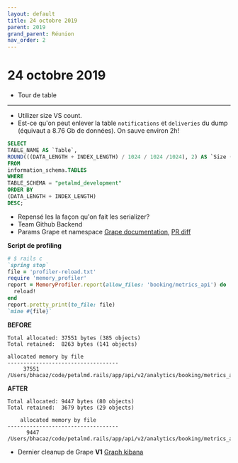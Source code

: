 ```yaml
---
layout: default
title: 24 octobre 2019
parent: 2019
grand_parent: Réunion
nav_order: 2
---
```


# 24 octobre 2019

- Tour de table

 ---
- Utilizer size VS count.
- Est-ce qu'on peut enlever la table `notifications` et `deliveries` du dump (équivaut a 8.76 Gb de données). On sauve environ 2h!
```sql
SELECT
TABLE_NAME AS `Table`,
ROUND(((DATA_LENGTH + INDEX_LENGTH) / 1024 / 1024 /1024), 2) AS `Size (GB)`
FROM
information_schema.TABLES
WHERE
TABLE_SCHEMA = "petalmd_development"
ORDER BY
(DATA_LENGTH + INDEX_LENGTH)
DESC;
```

- Repensé les la façon qu'on fait les serializer?
- Team Github Backend
- Params Grape et namespace [Grape documentation](https://github.com/ruby-grape/grape#include-parent-namespaces), [PR diff](https://github.com/petalmd/petalmd.rails/pull/4902/files#diff-f2de8f1752b6f2df73b0c4e755bd69c0R4)

**Script de profiling**
```ruby
# $ rails c
`spring stop`
file = 'profiler-reload.txt'
require 'memory_profiler'
report = MemoryProfiler.report(allow_files: 'booking/metrics_api') do
  reload!
end
report.pretty_print(to_file: file)
`mine #{file}`
```

**BEFORE**
```
Total allocated: 37551 bytes (385 objects)
Total retained:  8263 bytes (141 objects)

allocated memory by file
-----------------------------------
     37551  /Users/bhacaz/code/petalmd.rails/app/api/v2/analytics/booking/metrics_api.rb
```
	
**AFTER**
```
Total allocated: 9447 bytes (80 objects)
Total retained:  3679 bytes (29 objects)

	allocated memory by file
-----------------------------------
      9447  /Users/bhacaz/code/petalmd.rails/app/api/v2/analytics/booking/metrics_api.rb
```
* Dernier cleanup de Grape **V1** [Graph kibana](https://bit.ly/2JiVdaq)


<!--stackedit_data:
eyJoaXN0b3J5IjpbMzY0NDYzNDkwLDE4Nzc0MzE5NzUsMTUxNz
I4NDc4MSw0OTIzNDUzNTMsOTAxNDI3MzAzLC0xOTY5NDYyOTUy
LC0xMjMyNDYyMjI1XX0=
-->